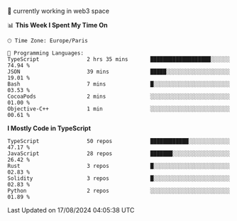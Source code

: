 🔭 currently working in web3 space

<!--START_SECTION:waka-->
📊 **This Week I Spent My Time On** 

```text
🕑︎ Time Zone: Europe/Paris

💬 Programming Languages: 
TypeScript               2 hrs 35 mins       ███████████████████░░░░░░   74.94 % 
JSON                     39 mins             █████░░░░░░░░░░░░░░░░░░░░   19.01 % 
Bash                     7 mins              █░░░░░░░░░░░░░░░░░░░░░░░░   03.53 % 
CocoaPods                2 mins              ░░░░░░░░░░░░░░░░░░░░░░░░░   01.00 % 
Objective-C++            1 min               ░░░░░░░░░░░░░░░░░░░░░░░░░   00.61 % 
```

**I Mostly Code in TypeScript** 

```text
TypeScript               50 repos            ████████████░░░░░░░░░░░░░   47.17 % 
JavaScript               28 repos            ███████░░░░░░░░░░░░░░░░░░   26.42 % 
Rust                     3 repos             █░░░░░░░░░░░░░░░░░░░░░░░░   02.83 % 
Solidity                 3 repos             █░░░░░░░░░░░░░░░░░░░░░░░░   02.83 % 
Python                   2 repos             ░░░░░░░░░░░░░░░░░░░░░░░░░   01.89 % 
```




 Last Updated on 17/08/2024 04:05:38 UTC
<!--END_SECTION:waka-->

